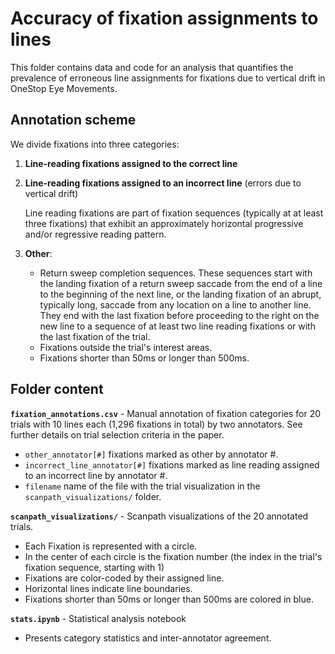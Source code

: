 # Accuracy of fixation assignments to lines

This folder contains data and code for an analysis that quantifies the prevalence of erroneous line assignments for fixations due to vertical drift in OneStop Eye Movements.

## Annotation scheme

We divide fixations into three categories:

1. **Line-reading fixations assigned to the correct line**
2. **Line-reading fixations assigned to an incorrect line** (errors due to vertical drift)
   
   Line reading fixations are part of fixation sequences (typically at at least three fixations) that exhibit an approximately horizontal progressive and/or regressive reading pattern.
3. **Other**:
   - Return sweep completion sequences. These sequences start with the landing fixation of a return sweep saccade from the end of a line to the beginning of the next line, or the landing fixation of an abrupt, typically long, saccade from any location on a line to another line. They end with the last fixation before proceeding to the right on the new line to a sequence of at least two line reading fixations or with the last fixation of the trial. 
   - Fixations outside the trial's interest areas.
   - Fixations shorter than 50ms or longer than 500ms.

## Folder content

**`fixation_annotations.csv`** - Manual annotation of fixation categories for 20 trials with 10 lines each (1,296 fixations in total) by two annotators. See further details on trial selection criteria in the paper.
  - `other_annotator[#]` fixations marked as other by annotator #.
  - `incorrect_line_annotator[#]` fixations marked as line reading assigned to an incorrect line by annotator #.
  - `filename` name of the file with the trial visualization in the `scanpath_visualizations/` folder.

**`scanpath_visualizations/`** - Scanpath visualizations of the 20 annotated trials.
  - Each Fixation is represented with a circle.
  - In the center of each circle is the fixation number (the index in the trial's fixation sequence, starting with 1)
  - Fixations are color-coded by their assigned line.
  - Horizontal lines indicate line boundaries.
  - Fixations shorter than 50ms or longer than 500ms are colored in blue.

**`stats.ipynb`** - Statistical analysis notebook
  - Presents category statistics and inter-annotator agreement.

